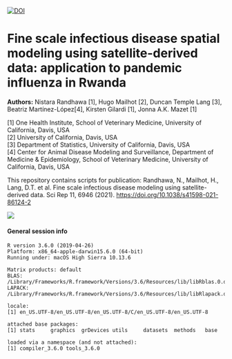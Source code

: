 [![DOI](https://zenodo.org/badge/292466117.svg)](https://zenodo.org/badge/latestdoi/292466117)

# Fine scale infectious disease spatial modeling using satellite-derived data: application to pandemic influenza in Rwanda

**Authors:** Nistara Randhawa [1], Hugo Mailhot [2], Duncan Temple Lang [3], Beatriz Martínez-López[4], Kirsten Gilardi [1], Jonna A.K. Mazet [1]

[1] One Health Institute, School of Veterinary Medicine, University of California, Davis, USA  
[2] University of California, Davis, USA  
[3] Department of Statistics, University of California, Davis, USA  
[4] Center for Animal Disease Modeling and Surveillance, Department of Medicine & Epidemiology, School of Veterinary Medicine, University of California, Davis, USA

This repository contains scripts for publication:
Randhawa, N., Mailhot, H., Lang, D.T. et al. Fine scale infectious disease modeling using satellite-derived data. Sci Rep 11, 6946 (2021). https://doi.org/10.1038/s41598-021-86124-2

![](/figs/simulation-eg.gif)

#### General session info
```
R version 3.6.0 (2019-04-26)
Platform: x86_64-apple-darwin15.6.0 (64-bit)
Running under: macOS High Sierra 10.13.6

Matrix products: default
BLAS:   /Library/Frameworks/R.framework/Versions/3.6/Resources/lib/libRblas.0.dylib
LAPACK: /Library/Frameworks/R.framework/Versions/3.6/Resources/lib/libRlapack.dylib

locale:
[1] en_US.UTF-8/en_US.UTF-8/en_US.UTF-8/C/en_US.UTF-8/en_US.UTF-8

attached base packages:
[1] stats     graphics  grDevices utils     datasets  methods   base     

loaded via a namespace (and not attached):
[1] compiler_3.6.0 tools_3.6.0   
```
